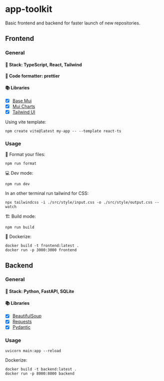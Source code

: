 # app-toolkit

Basic frontend and backend for faster launch of new repositories.

## Frontend

### General

#### 🔋 Stack: TypeScript, React, Tailwind
#### 💅 Code formatter: prettier
#### 📚 Libraries
- [x] [Base Mui](https://mui.com/base-ui/)
- [x] [Mui Charts](https://mui.com/x/react-charts/getting-started/)
- [x] [Tailwind UI](https://tailwindui.com/)

Using vite template:
```
npm create vite@latest my-app -- --template react-ts
```

### Usage

💅 Format your files:
```
npm run format
```

💻 Dev mode:
```
npm run dev
```

In an other terminal run tailwind for CSS:
```
npx tailwindcss -i ./src/style/input.css -o ./src/style/output.css --watch
```

🏗️ Build mode:
```
npm run build
```

🐋 Dockerize:
```
docker build -t frontend:latest .
docker run -p 3000:3000 frontend
```

## Backend

### General

#### 🔋 Stack: Python, FastAPI, SQLite
<!-- #### 💅 Code formatter: ? -->
#### 📚 Libraries
- [x] [BeautifulSoup](https://pypi.org/project/beautifulsoup4/)
- [x] [Requests](https://pypi.org/project/requests/)
- [x] [Pydantic](https://docs.pydantic.dev/latest/)

### Usage

```
uvicorn main:app --reload
```

Dockerize:
```
docker build -t backend:latest .
docker run -p 8000:8000 backend
```